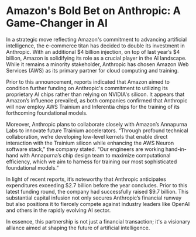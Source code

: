 # Amazon's Bold Bet on Anthropic: A Game-Changer in AI

In a strategic move reflecting Amazon's commitment to advancing artificial intelligence, the e-commerce titan has decided to double its investment in Anthropic. With an additional $4 billion injection, on top of last year’s $4 billion, Amazon is solidifying its role as a crucial player in the AI landscape. While it remains a minority stakeholder, Anthropic has chosen Amazon Web Services (AWS) as its primary partner for cloud computing and training.

Prior to this announcement, reports indicated that Amazon aimed to condition further funding on Anthropic's commitment to utilizing its proprietary AI chips rather than relying on NVIDIA's silicon. It appears that Amazon’s influence prevailed, as both companies confirmed that Anthropic will now employ AWS Trainium and Inferentia chips for the training of its forthcoming foundational models.

Moreover, Anthropic plans to collaborate closely with Amazon’s Annapurna Labs to innovate future Trainium accelerators. “Through profound technical collaboration, we’re developing low-level kernels that enable direct interaction with the Trainium silicon while enhancing the AWS Neuron software stack,” the company stated. “Our engineers are working hand-in-hand with Annapurna’s chip design team to maximize computational efficiency, which we aim to harness for training our most sophisticated foundational models.”

In light of recent reports, it’s noteworthy that Anthropic anticipates expenditures exceeding $2.7 billion before the year concludes. Prior to this latest funding round, the company had successfully raised $9.7 billion. This substantial capital infusion not only secures Anthropic’s financial runway but also positions it to fiercely compete against industry leaders like OpenAI and others in the rapidly evolving AI sector. 

In essence, this partnership is not just a financial transaction; it's a visionary alliance aimed at shaping the future of artificial intelligence.